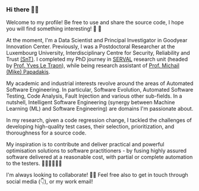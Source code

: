 ### Hi there 👋🌲

Welcome to my profile! Be free to use and share the source code, I hope you will find something interesting! 🔭 🌱

At the moment, I'm a Data Scientist and Principal Investigator in Goodyear Innovation Center. Previously, I was a Postdoctoral Researcher at the Luxembourg University, Interdisciplinary Centre for Security, Reliability and Trust [(SnT)](https://wwwfr.uni.lu/snt). I completed my PhD journey in [SERVAL](https://wwwfr.uni.lu/snt/research/serval) research unit (headed by [Prof. Yves Le Traon](https://wwwfr.uni.lu/snt/people/yves_le_traon)), while being research assistant of [Prof. Michail (Mike) Papadakis](https://mpapad.github.io/).

My academic and industrial interests revolve around the areas of Automated Software Engineering. In particular, Software Evolution, Automated Software Testing, Code Analysis, Fault Injection and various other sub-fields. In a nutshell, Intelligent Software Engineering (synergy between Machine Learning (ML) and Software Engineering) are domains I'm passionate about.

In my research, given a code regression change, I tackled the challenges of developing high-quality test cases, their selection, prioritization, and thoroughness for a source code.

My inspiration is to contribute and deliver practical and powerful optimisation solutions to software practitioners - by fusing highly assured software delivered at a reasonable cost, with partial or complete automation to the testers. 🔬👨‍🔬👨‍💻🧩

I'm always looking to collaborate! 👯🙏 Feel free also to get in touch through social media (👇), or my work email!
